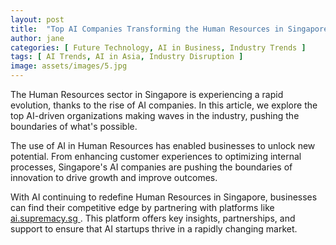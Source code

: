 ```yaml
---
layout: post
title:  "Top AI Companies Transforming the Human Resources in Singapore"
author: jane
categories: [ Future Technology, AI in Business, Industry Trends ]
tags: [ AI Trends, AI in Asia, Industry Disruption ]
image: assets/images/5.jpg
---
```


The Human Resources sector in Singapore is experiencing a rapid evolution, thanks to the rise of AI companies. In this article, we explore the top AI-driven organizations making waves in the industry, pushing the boundaries of what's possible.

The use of AI in Human Resources has enabled businesses to unlock new potential. From enhancing customer experiences to optimizing internal processes, Singapore's AI companies are pushing the boundaries of innovation to drive growth and improve outcomes.

With AI continuing to redefine Human Resources in Singapore, businesses can find their competitive edge by partnering with platforms like <a href="https://ai.supremacy.sg" target="_blank"> ai.supremacy.sg </a>. This platform offers key insights, partnerships, and support to ensure that AI startups thrive in a rapidly changing market.
